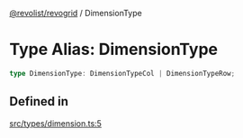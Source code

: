 [@revolist/revogrid](README.md) / DimensionType

# Type Alias: DimensionType

```ts
type DimensionType: DimensionTypeCol | DimensionTypeRow;
```

## Defined in

[src/types/dimension.ts:5](https://github.com/revolist/revogrid/blob/20b33a0db6e2f2e1c06bc58b03fe68189a928a64/src/types/dimension.ts#L5)
